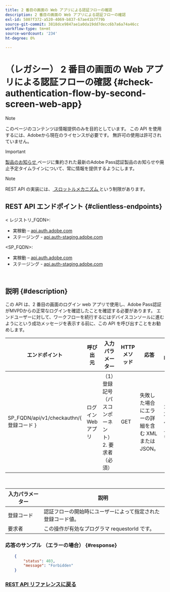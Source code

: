 ```yaml
---
title: 2 番目の画面の Web アプリによる認証フローの確認
description: 2 番目の画面の Web アプリによる認証フローの確認
exl-id: 5807f372-a520-4069-b837-67ae41b7f79b
source-git-commit: 3818dce9847ae1a0da19dd7decc6b7a6a74a46cc
workflow-type: tm+mt
source-wordcount: '234'
ht-degree: 0%

---
```


# （レガシー） 2 番目の画面の Web アプリによる認証フローの確認 {#check-authentication-flow-by-second-screen-web-app}

>[!NOTE]
>
>このページのコンテンツは情報提供のみを目的としています。 この API を使用するには、Adobeから現在のライセンスが必要です。 無許可の使用は許可されていません。

>[!IMPORTANT]
>
> [ 製品のお知らせ ](/help/authentication/product-announcements.md) ページに集約された最新のAdobe Pass認証製品のお知らせや廃止予定タイムラインについて、常に情報を提供するようにします。

>[!NOTE]
>
> REST API の実装には、[ スロットルメカニズム ](/help/authentication/integration-guide-programmers/throttling-mechanism.md) という制限があります。

## REST API エンドポイント {#clientless-endpoints}

&lt; レジストリ_FQDN>:

* 実稼動 – [api.auth.adobe.com](http://api.auth.adobe.com/)
* ステージング - [api.auth-staging.adobe.com](http://api.auth-staging.adobe.com/)

&lt;SP_FQDN>:

* 実稼動 – [api.auth.adobe.com](http://api.auth.adobe.com/)
* ステージング - [api.auth-staging.adobe.com](http://api.auth-staging.adobe.com/)

</br>

## 説明 {#description}

この API は、2 番目の画面のログイン web アプリで使用し、Adobe Pass認証がMVPDからの正常なログインを確認したことを確認する必要があります。 エンドユーザーに対して、ワークフローを続行するにはデバイスコンソールに進むようにという成功メッセージを表示する前に、この API を呼び出すことをお勧めします。


| エンドポイント | 呼び出 </br> 元 | 入力   </br> パラメーター | HTTP </br> メソッド | 応答 | HTTP </br>Response |
| --- | --- | --- | --- | --- | --- |
| SP_FQDN/api/v1/checkauthn/{ 登録コード } | ログイン Web アプリ | （1）登録記号 </br>    （パスコンポーネント） </br>2.  要求者 </br>    （必須） | GET | 失敗した場合にエラーの詳細を含む XML または JSON。 | 200 – 成功   </br>403 – 禁止されています |

</br>

| 入力パラメーター | 説明 |
| ----------------- | --------------------------------------------------------------------------------------------- |
| 登録コード | 認証フローの開始時にユーザーによって指定された登録コード値。 |
| 要求者 | この操作が有効なプログラマ requestorId です。 |


### 応答のサンプル （エラーの場合） {#response}

```JSON
    {
        "status": 403,
        "message": "Forbidden"
    }
```

### [REST API リファレンスに戻る ](/help/authentication/integration-guide-programmers/legacy/rest-api-v1/rest-api-reference.md)
